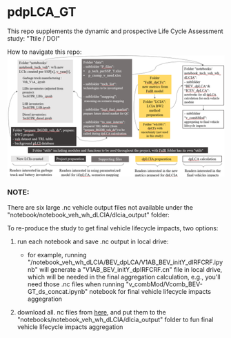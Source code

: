 # pdpLCA_GT

This repo supplements the dynamic and prospective Life Cycle Assessment study: "Ttile / DOI" 


How to navigate this repo: 
![flowchart](image/image.png)


### NOTE:

There are six large .nc vehicle output files not available under the "notebook/notebook_veh_wh_dLCIA/dlcia_output" folder:  

To re-produce the study to get final vehicle lifecycle impacts, two options: 
1.  run each notebook and save .nc output in local drive:
      -  for example, running "/notebook_veh_wh_dLCIA/BEV_dpLCA/V1AB_BEV_initY_dIRFCRF.ipynb" will generate a "V1AB_BEV_initY_dpIRFCRF.cn" file in local drive, which will be needed in the final aggregation calculation, e.g., you'll need those .nc files when running "v_combMod/Vcomb_BEV-GT_ds_concat.ipynb" notebook for final vehicle lifecycle impacts aggegration 

2.  download all. nc files from [here](https://drive.google.com/drive/folders/17XLtAt03GfyccHjU5_23MGgRrZBVQNby), and put them to the "notebooks/notebook_veh_wh_dLCIA/dlcia_output" folder to fun final vehicle lifecycle impacts aggregation